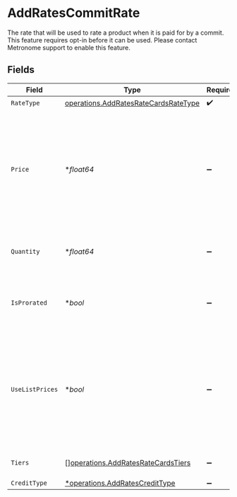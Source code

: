 # AddRatesCommitRate

The rate that will be used to rate a product when it is paid for by a commit. This feature requires opt-in before it can be used. Please contact Metronome support to enable this feature.


## Fields

| Field                                                                                                                                                              | Type                                                                                                                                                               | Required                                                                                                                                                           | Description                                                                                                                                                        |
| ------------------------------------------------------------------------------------------------------------------------------------------------------------------ | ------------------------------------------------------------------------------------------------------------------------------------------------------------------ | ------------------------------------------------------------------------------------------------------------------------------------------------------------------ | ------------------------------------------------------------------------------------------------------------------------------------------------------------------ |
| `RateType`                                                                                                                                                         | [operations.AddRatesRateCardsRateType](../../models/operations/addratesratecardsratetype.md)                                                                       | :heavy_check_mark:                                                                                                                                                 | N/A                                                                                                                                                                |
| `Price`                                                                                                                                                            | **float64*                                                                                                                                                         | :heavy_minus_sign:                                                                                                                                                 | Commit rate price. For FLAT rate_type, this must be >=0. For PERCENTAGE rate_type, this is a decimal fraction, e.g. use 0.1 for 10%; this must be >=0 and <=1.     |
| `Quantity`                                                                                                                                                         | **float64*                                                                                                                                                         | :heavy_minus_sign:                                                                                                                                                 | Commit rate quantity. For SUBSCRIPTION rate_type, this must be >=0.                                                                                                |
| `IsProrated`                                                                                                                                                       | **bool*                                                                                                                                                            | :heavy_minus_sign:                                                                                                                                                 | Commit rate proration configuration. Only valid for SUBSCRIPTION rate_type.                                                                                        |
| `UseListPrices`                                                                                                                                                    | **bool*                                                                                                                                                            | :heavy_minus_sign:                                                                                                                                                 | Only set for PERCENTAGE rate_type. Defaults to false. If true, rate is computed using list prices rather than the standard rates for this product on the contract. |
| `Tiers`                                                                                                                                                            | [][operations.AddRatesRateCardsTiers](../../models/operations/addratesratecardstiers.md)                                                                           | :heavy_minus_sign:                                                                                                                                                 | Only set for TIERED rate_type.                                                                                                                                     |
| `CreditType`                                                                                                                                                       | [*operations.AddRatesCreditType](../../models/operations/addratescredittype.md)                                                                                    | :heavy_minus_sign:                                                                                                                                                 | N/A                                                                                                                                                                |